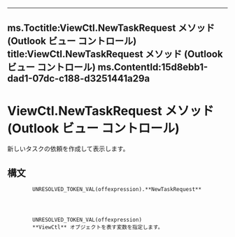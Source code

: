 

---
ms.Toctitle:ViewCtl.NewTaskRequest メソッド (Outlook ビュー コントロール)
title:ViewCtl.NewTaskRequest メソッド (Outlook ビュー コントロール)
ms.ContentId:15d8ebb1-dad1-07dc-c188-d3251441a29a
---
# ViewCtl.NewTaskRequest メソッド (Outlook ビュー コントロール)




新しいタスクの依頼を作成して表示します。



## 構文

            UNRESOLVED_TOKEN_VAL(offexpression).**NewTaskRequest**




            UNRESOLVED_TOKEN_VAL(offexpression)
            **ViewCtl** オブジェクトを表す変数を指定します。




